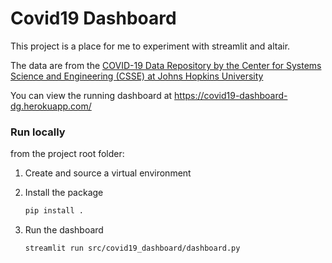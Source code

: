 # Covid19 Dashboard

This project is a place for me to experiment with streamlit and altair. 

The data are from the [COVID-19 Data Repository by the Center for Systems Science and Engineering (CSSE) at Johns Hopkins University](https://github.com/CSSEGISandData/COVID-19)

You can view the running dashboard at https://covid19-dashboard-dg.herokuapp.com/

### Run locally

from the project root folder:

1. Create and source a virtual environment

2. Install the package
   ```bash
   pip install .
   ```
3. Run the dashboard
   ```bash
   streamlit run src/covid19_dashboard/dashboard.py
   ```
